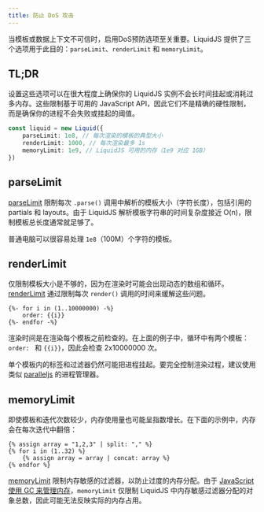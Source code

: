 ```yaml
---
title: 防止 DoS 攻击
---
```


当模板或数据上下文不可信时，启用DoS预防选项至关重要。LiquidJS 提供了三个选项用于此目的：`parseLimit`、`renderLimit` 和 `memoryLimit`。

## TL;DR

设置这些选项可以在很大程度上确保你的 LiquidJS 实例不会长时间挂起或消耗过多内存。这些限制基于可用的 JavaScript API，因此它们不是精确的硬性限制，而是确保你的进程不会失败或挂起的阈值。

```typescript
const liquid = new Liquid({
    parseLimit: 1e8, // 每次渲染的模板的典型大小
    renderLimit: 1000, // 每次渲染最多 1s
    memoryLimit: 1e9, // LiquidJS 可用的内存（1e9 对应 1GB）
})
```

## parseLimit

[parseLimit][parseLimit] 限制每次 `.parse()` 调用中解析的模板大小（字符长度），包括引用的 partials 和 layouts。由于 LiquidJS 解析模板字符串的时间复杂度接近 O(n)，限制模板总长度通常就足够了。

普通电脑可以很容易处理 `1e8`（100M）个字符的模板。

## renderLimit

仅限制模板大小是不够的，因为在渲染时可能会出现动态的数组和循环。[renderLimit][renderLimit] 通过限制每次 `render()` 调用的时间来缓解这些问题。

```liquid
{%- for i in (1..10000000) -%}
    order: {{i}}
{%- endfor -%}
```

渲染时间是在渲染每个模板之前检查的。在上面的例子中，循环中有两个模板：`order: ` 和 `{{i}}`，因此会检查 2x10000000 次。

单个模板内的标签和过滤器仍然可能把进程挂起。要完全控制渲染过程，建议使用类似 [paralleljs][paralleljs] 的进程管理器。

## memoryLimit

即使模板和迭代次数较少，内存使用量也可能呈指数增长。在下面的示例中，内存会在每次迭代中翻倍：

```liquid
{% assign array = "1,2,3" | split: "," %}
{% for i in (1..32) %}
    {% assign array = array | concat: array %}
{% endfor %}
```

[memoryLimit][memoryLimit] 限制内存敏感的过滤器，以防止过度的内存分配。由于 [JavaScript 使用 GC 来管理内存](https://developer.mozilla.org/en-US/docs/Web/JavaScript/Memory_management)，`memoryLimit` 仅限制 LiquidJS 中内存敏感过滤器分配的对象总数，因此可能无法反映实际的内存占用。

[paralleljs]: https://www.npmjs.com/package/paralleljs
[parseLimit]: /api/interfaces/LiquidOptions.html#parseLimit
[renderLimit]: /api/interfaces/LiquidOptions.html#renderLimit
[memoryLimit]: /api/interfaces/LiquidOptions.html#memoryLimit